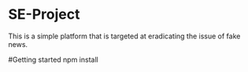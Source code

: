 # SE-Project
This is a simple platform that is targeted at eradicating the issue of fake news.

#Getting started
npm install